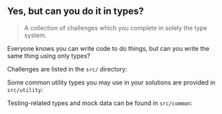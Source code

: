 ## Yes, but can you do it in types?

> A collection of challenges which you complete in solely the type system.

Everyone knows you can write code to do things, but can you write the same thing using only types?

Challenges are listed in the `src/` directory:

<!--CHALLENGES-->

Some common utility types you may use in your solutions are provided in `src/utility`:

<!--UTILITIES-->

Testing-related types and mock data can be found in `src/common`:

<!--COMMON-->
